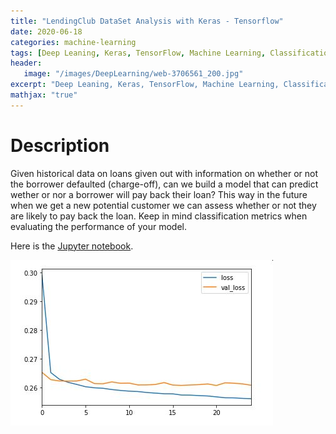 ```yaml
---
title: "LendingClub DataSet Analysis with Keras - Tensorflow"
date: 2020-06-18
categories: machine-learning
tags: [Deep Leaning, Keras, TensorFlow, Machine Learning, Classification, Neural Network, Python]
header: 
   image: "/images/DeepLearning/web-3706561_200.jpg"
excerpt: "Deep Leaning, Keras, TensorFlow, Machine Learning, Classification, Neural Network, Python"
mathjax: "true"
---
```


# Description
Given historical data on loans given out with information on whether or not the borrower defaulted (charge-off), can we build a model that can predict wether or nor a borrower will pay back their loan? This way in the future when we get a new potential customer we can assess whether or not they are likely to pay back the loan. Keep in mind classification metrics when evaluating the performance of your model.    
  

Here is the [Jupyter notebook](https://github.com/cjlise/MachineLearning/blob/master/DeepLearning/Keras-Project-LendingClub.ipynb).  

![Model Training](/images/DeepLearning/projects/Keras-LendingClub.jpg "Model Training")






